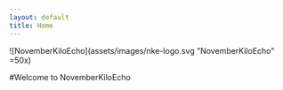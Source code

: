 ```yaml
---
layout: default
title: Home
---
```


![NovemberKiloEcho](assets/images/nke-logo.svg "NovemberKiloEcho" =50x)

#Welcome to NovemberKiloEcho
